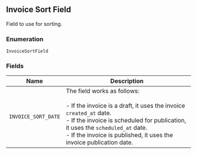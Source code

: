 ## Invoice Sort Field

Field to use for sorting.

### Enumeration

`InvoiceSortField`

### Fields

| Name | Description |
|  --- | --- |
| `INVOICE_SORT_DATE` | The field works as follows:<br><br>- If the invoice is a draft, it uses the invoice `created_at` date.<br>- If the invoice is scheduled for publication, it uses the `scheduled_at` date.<br>- If the invoice is published, it uses the invoice publication date. |

